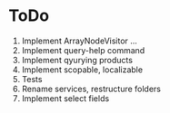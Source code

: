 # ToDo

1. Implement ArrayNodeVisitor ... 
1. Implement query-help command
1. Implement qyurying products
1. Implement scopable, localizable
1. Tests
1. Rename services, restructure folders
1. Implement select fields
